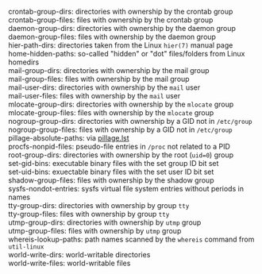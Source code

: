 crontab-group-dirs: directories with ownership by the crontab group  
crontab-group-files: files with ownership by the crontab group  
daemon-group-dirs: directories with ownership by the daemon group  
daemon-group-files: files with ownership by the daemon group  
hier-path-dirs: directories taken from the Linux `hier(7)` manual page  
home-hidden-paths: so-called "hidden" or "dot" files/folders from Linux homedirs  
mail-group-dirs: directories with ownership by the mail group  
mail-group-files: files with ownership by the mail group  
mail-user-dirs: directories with ownership by the `mail` user  
mail-user-files: files with ownership by the `mail` user  
mlocate-group-dirs: directories with ownership by the `mlocate` group  
mlocate-group-files: files with ownership by the `mlocate` group  
nogroup-group-dirs: directories with ownership by a GID not in `/etc/group`  
nogroup-group-files: files with ownership by a GID not in `/etc/group`  
pillage-absolute-paths: via [pillage.lst](htpts://github.com/wireghoul/sploit-dev)  
procfs-nonpid-files: pseudo-file entries in `/proc` not related to a PID  
root-group-dirs: directories with ownership by the root (`uid=0`) group  
set-gid-bins: executable binary files with the set group ID bit set  
set-uid-bins: exuectable binary files with the set user ID bit set  
shadow-group-files: files with ownership by the shadow group  
sysfs-nondot-entries: sysfs virtual file system entries without periods in names  
tty-group-dirs: directories with ownership by group `tty`  
tty-group-files: files with ownership by group `tty`  
utmp-group-dirs: directories with ownership by `utmp` group  
utmp-group-files: files with ownership by `utmp` group  
whereis-lookup-paths: path names scanned by the `whereis` command from `util-linux`  
world-write-dirs: world-writable directories  
world-write-files: world-writable files  
